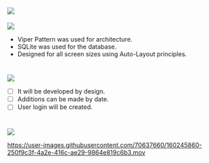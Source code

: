 # ![](https://img.shields.io/badge/To_Do_App_with_Swift-000000?style=for-the-badge&logo=ios&logoColor=white)

![](https://img.shields.io/badge/About_Project-FA7343?style=for-the-badge&logo=s&logoColor=white)

- Viper Pattern was used for architecture.
- SQLite was used for the database.
- Designed for all screen sizes using Auto-Layout principles.

#
![](https://img.shields.io/badge/Things_To_Do-FA7343?style=for-the-badge&logo=s&logoColor=white)

- [ ] It will be developed by design.
- [ ] Additions can be made by date.
- [ ] User login will be created.

#
![](https://img.shields.io/badge/Video_From_App-FA7343?style=for-the-badge&logo=s&logoColor=white)

https://user-images.githubusercontent.com/70637660/160245860-250f9c3f-4a2e-416c-ae29-9864e819c6b3.mov

